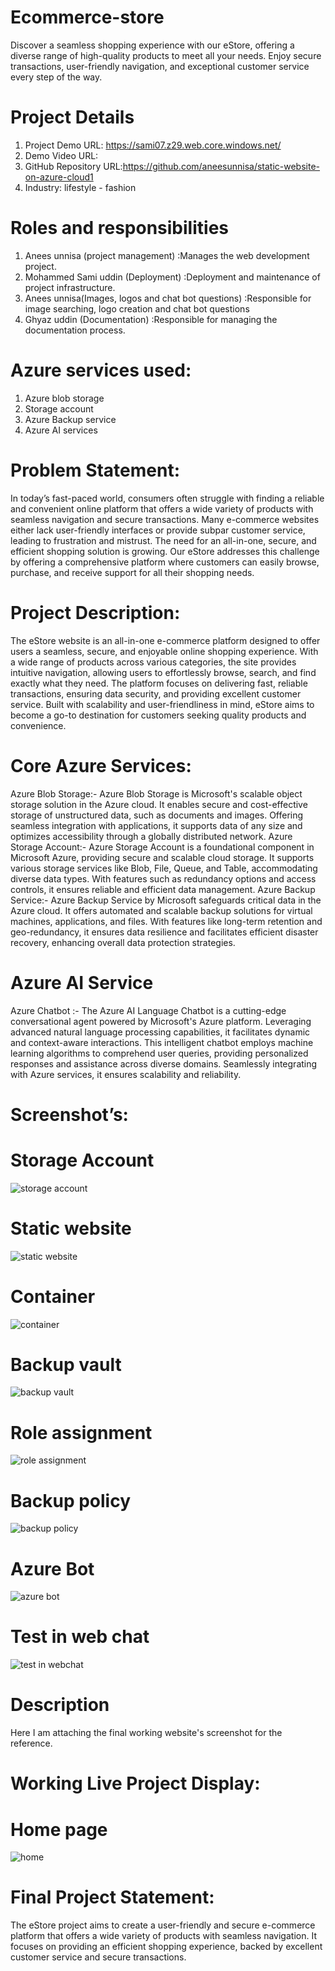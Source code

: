 # Ecommerce-store
Discover a seamless shopping experience with our eStore, offering a diverse range of high-quality products to meet all your needs. Enjoy secure transactions, user-friendly navigation, and exceptional customer service every step of the way.
# Project Details
1. Project Demo URL: https://sami07.z29.web.core.windows.net/
2. Demo Video URL: 
3. GitHub Repository URL:https://github.com/aneesunnisa/static-website-on-azure-cloud1
4. Industry: lifestyle - fashion
# Roles and responsibilities
1. Anees unnisa (project management) :Manages the web development project.
2. Mohammed Sami uddin (Deployment) :Deployment and maintenance of project infrastructure.
3. Anees unnisa(Images, logos and chat bot questions) :Responsible for image searching, logo creation and chat bot questions
4. Ghyaz uddin (Documentation) :Responsible for managing the documentation process.
# Azure services used:
1. Azure blob storage
2. Storage account
3. Azure Backup service
4. Azure AI services
# Problem Statement:
In today’s fast-paced world, consumers often struggle with finding a reliable and convenient online platform that offers a wide variety of products with seamless navigation and secure transactions. Many e-commerce websites either lack user-friendly interfaces or provide subpar customer service, leading to frustration and mistrust. The need for an all-in-one, secure, and efficient shopping solution is growing. Our eStore addresses this challenge by offering a comprehensive platform where customers can easily browse, purchase, and receive support for all their shopping needs.
# Project Description:
The eStore website is an all-in-one e-commerce platform designed to offer users a seamless, secure, and enjoyable online shopping experience. With a wide range of products across various categories, the site provides intuitive navigation, allowing users to effortlessly browse, search, and find exactly what they need. The platform focuses on delivering fast, reliable transactions, ensuring data security, and providing excellent customer service. Built with scalability and user-friendliness in mind, eStore aims to become a go-to destination for customers seeking quality products and convenience.
# Core Azure Services:
Azure Blob Storage:- Azure Blob Storage is Microsoft's scalable object storage solution in the Azure cloud. It enables secure and cost-effective storage of unstructured data, such as documents and images. Offering seamless integration with applications, it supports data of any size and optimizes accessibility through a globally distributed network. 
Azure Storage Account:- Azure Storage Account is a foundational component in Microsoft Azure, providing secure and scalable cloud storage. It supports various storage services like Blob, File, Queue, and Table, accommodating diverse data types. With features such as redundancy options and access controls, it ensures reliable and efficient data management. 
Azure Backup Service:- Azure Backup Service by Microsoft safeguards critical data in the Azure cloud. It offers automated and scalable backup solutions for virtual machines, applications, and files. With features like long-term retention and geo-redundancy, it ensures data resilience and facilitates efficient disaster recovery, enhancing overall data protection strategies.
# Azure AI Service
Azure Chatbot :- The Azure AI Language Chatbot is a cutting-edge conversational agent powered by Microsoft's Azure platform. Leveraging advanced natural language processing capabilities, it facilitates dynamic and context-aware interactions. This intelligent chatbot employs machine learning algorithms to comprehend user queries, providing personalized responses and assistance across diverse domains. Seamlessly integrating with Azure services, it ensures scalability and reliability.
# Screenshot’s:
# Storage Account
![storage account](https://github.com/user-attachments/assets/b98f640f-623a-4eee-9117-4b0adc6d332d)
# Static website
![static website](https://github.com/user-attachments/assets/15bc8bc2-06df-4b84-9d31-5e6e828b7400)
# Container
![container](https://github.com/user-attachments/assets/f4d9fbb8-4775-4b17-aeac-503bed152e48)
# Backup vault
![backup vault](https://github.com/user-attachments/assets/7dc40538-7c6c-4aad-90ed-a92ecddb8231)
# Role assignment
![role assignment](https://github.com/user-attachments/assets/7cb81f49-3284-45f6-8126-67b37c5de174)
# Backup policy
![backup policy](https://github.com/user-attachments/assets/5bb7a85d-9e67-4d36-aa5a-50f909e9cbdf)
# Azure Bot
![azure bot](https://github.com/user-attachments/assets/5a41f115-075a-4f32-a486-618a8fca54e6)
# Test in web chat
![test in webchat](https://github.com/user-attachments/assets/557fb5ee-5974-4ec0-9cc0-f84da6d0fd80)
# Description
Here I am attaching the final working website's screenshot for the reference.
# Working Live Project Display:
# Home page
![home](https://github.com/user-attachments/assets/007a9d97-1ca7-4507-ab30-463fc076598e)
# Final Project Statement:
The eStore project aims to create a user-friendly and secure e-commerce platform that offers a wide variety of products with seamless navigation. It focuses on providing an efficient shopping experience, backed by excellent customer service and secure transactions.








